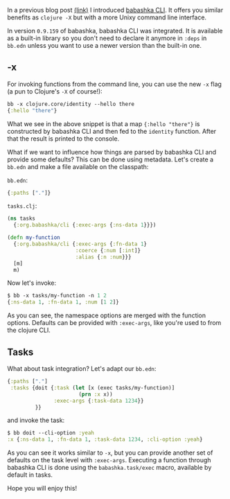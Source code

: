 In a previous blog post
[(link)](https://blog.michielborkent.nl/babashka-cli.html) I introduced
[babashka CLI](https://github.com/babashka/cli). It offers you similar benefits
as `clojure -X` but with a more Unixy command line interface.

In version `0.9.159` of babashka, babashka CLI was integrated.  It is available
as a built-in library so you don't need to declare it anymore in `:deps` in
`bb.edn` unless you want to use a newer version than the built-in one.

## -x

For invoking functions from the command line, you can use the new `-x` flag (a pun to Clojure's `-X` of course!):

``` clojure
bb -x clojure.core/identity --hello there
{:hello "there"}
```

What we see in the above snippet is
that a map `{:hello "there"}` is constructed by babashka CLI and then fed to the
`identity` function. After that the result is printed to the console.

What if we want to influence how things are parsed by babashka CLI and provide
some defaults? This can be done using metadata. Let's create a `bb.edn` and make
a file available on the classpath:

`bb.edn`:
``` clojure
{:paths ["."]}
```

`tasks.clj`:
``` clojure
(ns tasks
  {:org.babashka/cli {:exec-args {:ns-data 1}}})

(defn my-function
  {:org.babashka/cli {:exec-args {:fn-data 1}
                      :coerce {:num [:int]}
                      :alias {:n :num}}}
  [m]
  m)
```

Now let's invoke:

``` clojure
$ bb -x tasks/my-function -n 1 2
{:ns-data 1, :fn-data 1, :num [1 2]}
```

As you can see, the namespace options are merged with the function
options. Defaults can be provided with `:exec-args`, like you're used to from
the clojure CLI.

## Tasks

What about task integration? Let's adapt our `bb.edn`:

``` clojure
{:paths ["."]
 :tasks {doit {:task (let [x (exec tasks/my-function)]
                       (prn :x x))
               :exec-args {:task-data 1234}}
         }}
```

and invoke the task:

``` clojure
$ bb doit --cli-option :yeah
:x {:ns-data 1, :fn-data 1, :task-data 1234, :cli-option :yeah}
```

As you can see it works similar to `-x`, but you can provide another set of
defaults on the task level with `:exec-args`. Executing a function through
babashka CLI is done using the `babashka.task/exec` macro, available by default
in tasks.

Hope you will enjoy this!
